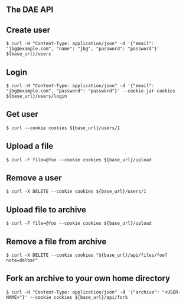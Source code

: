 ## The DAE API 

## Create user

    $ curl -H "Content-Type: application/json" -d '{"email": "jbg@example.com", "name": "jbg", "password": "password"}' ${base_url}/users

## Login

    $ curl -H "Content-Type: application/json" -d '{"email": "jbg@example.com", "password": "password"}' --cookie-jar cookies ${base_url}/users/login

## Get user

    $ curl --cookie cookies ${base_url}/users/1
## Upload a file

    $ curl -F file=@foo --cookie cookies ${base_url}/upload

## Remove a user

    $ curl -X DELETE --cookie cookies ${base_url}/users/1

## Upload file to archive

    $ curl -F file=@foo --cookie cookies ${base_url}/upload

## Remove a file from archive

    $ curl -X DELETE --cookie cookies "${base_url}/api/files/foo?note=delbar"

## Fork an archive to your own home directory

    $ curl -H "Content-Type: application/json" -d '{"archive": "<USER-NAME>"}' --cookie cookies ${base_url}/api/fork

